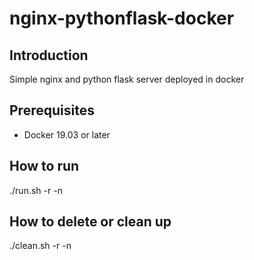 # nginx-pythonflask-docker

## Introduction
Simple nginx and python flask server deployed in docker


## Prerequisites

- Docker 19.03 or later


## How to run 

./run.sh -r <docker repo> -n <docker network name>


## How to delete or clean up

./clean.sh -r <docker repo> -n <docker network name>

